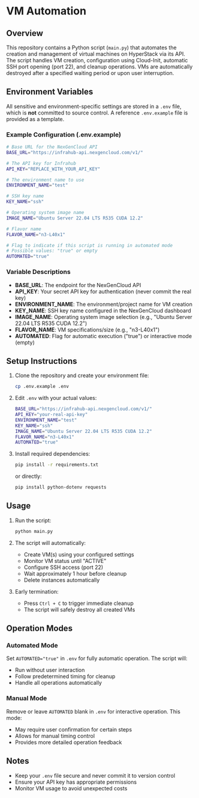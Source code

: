 # VM Automation

## Overview
This repository contains a Python script (`main.py`) that automates the creation and management of virtual machines on HyperStack via its API. The script handles VM creation, configuration using Cloud-Init, automatic SSH port opening (port 22), and cleanup operations. VMs are automatically destroyed after a specified waiting period or upon user interruption.

## Environment Variables
All sensitive and environment-specific settings are stored in a `.env` file, which is **not** committed to source control. A reference `.env.example` file is provided as a template.

### Example Configuration (.env.example)
```bash
# Base URL for the NexGenCloud API
BASE_URL="https://infrahub-api.nexgencloud.com/v1/"

# The API key for Infrahub
API_KEY="REPLACE_WITH_YOUR_API_KEY"

# The environment name to use
ENVIRONMENT_NAME="test"

# SSH key name
KEY_NAME="ssh"

# Operating system image name
IMAGE_NAME="Ubuntu Server 22.04 LTS R535 CUDA 12.2"

# Flavor name
FLAVOR_NAME="n3-L40x1"

# Flag to indicate if this script is running in automated mode
# Possible values: "true" or empty
AUTOMATED="true"
```

### Variable Descriptions
- **BASE_URL**: The endpoint for the NexGenCloud API
- **API_KEY**: Your secret API key for authentication (never commit the real key)
- **ENVIRONMENT_NAME**: The environment/project name for VM creation
- **KEY_NAME**: SSH key name configured in the NexGenCloud dashboard
- **IMAGE_NAME**: Operating system image selection (e.g., "Ubuntu Server 22.04 LTS R535 CUDA 12.2")
- **FLAVOR_NAME**: VM specifications/size (e.g., "n3-L40x1")
- **AUTOMATED**: Flag for automatic execution ("true") or interactive mode (empty)

## Setup Instructions

1. Clone the repository and create your environment file:
   ```bash
   cp .env.example .env
   ```

2. Edit `.env` with your actual values:
   ```bash
   BASE_URL="https://infrahub-api.nexgencloud.com/v1/"
   API_KEY="your-real-api-key"
   ENVIRONMENT_NAME="test"
   KEY_NAME="ssh"
   IMAGE_NAME="Ubuntu Server 22.04 LTS R535 CUDA 12.2"
   FLAVOR_NAME="n3-L40x1"
   AUTOMATED="true"
   ```

3. Install required dependencies:
   ```bash
   pip install -r requirements.txt
   ```
   or directly:
   ```bash
   pip install python-dotenv requests
   ```

## Usage

1. Run the script:
   ```bash
   python main.py
   ```

2. The script will automatically:
   - Create VM(s) using your configured settings
   - Monitor VM status until "ACTIVE"
   - Configure SSH access (port 22)
   - Wait approximately 1 hour before cleanup
   - Delete instances automatically

3. Early termination:
   - Press `Ctrl + C` to trigger immediate cleanup
   - The script will safely destroy all created VMs

## Operation Modes

### Automated Mode
Set `AUTOMATED="true"` in `.env` for fully automatic operation. The script will:
- Run without user interaction
- Follow predetermined timing for cleanup
- Handle all operations automatically

### Manual Mode
Remove or leave `AUTOMATED` blank in `.env` for interactive operation. This mode:
- May require user confirmation for certain steps
- Allows for manual timing control
- Provides more detailed operation feedback

## Notes
- Keep your `.env` file secure and never commit it to version control
- Ensure your API key has appropriate permissions
- Monitor VM usage to avoid unexpected costs
